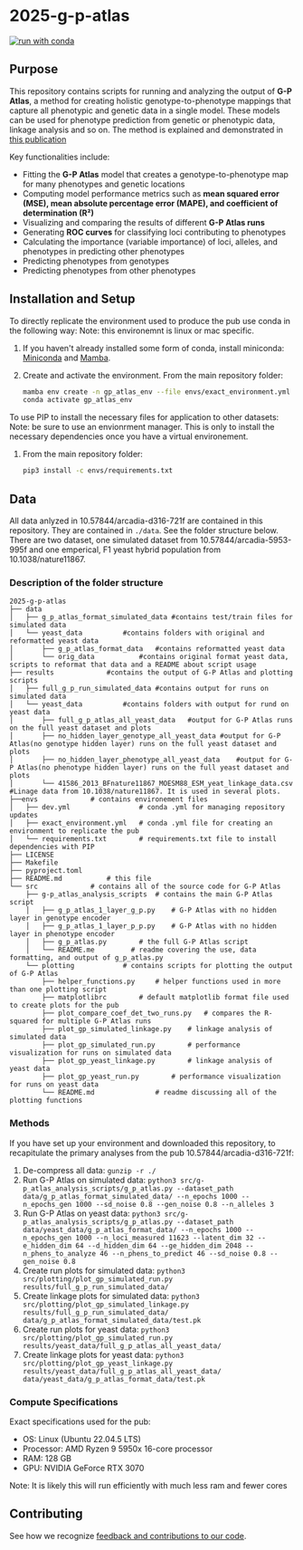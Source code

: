 # 2025-g-p-atlas

[![run with conda](https://img.shields.io/badge/run%20with-conda-3EB049?labelColor=000000&logo=anaconda)](https://docs.conda.io/projects/miniconda/en/latest/)

## Purpose

This repository contains scripts for running and analyzing the output of **G-P Atlas**, a method for creating holistic genotype-to-phenotype mappings that capture all phenotypic and genetic data in a single model. These models can be used for phenotype prediction from genetic or phenotypic data, linkage analysis and so on. The method is explained and demonstrated in [this publication](https://doi.org/10.57844/arcadia-d316-721f)

Key functionalities include:

- Fitting the **G-P Atlas** model that creates a genotype-to-phenotype map for many phenotypes and genetic locations
- Computing model performance metrics such as **mean squared error (MSE), mean absolute percentage error (MAPE), and coefficient of determination (R²)**
- Visualizing and comparing the results of different **G-P Atlas runs**
- Generating **ROC curves** for classifying loci contributing to phenotypes
- Calculating the importance (variable importance) of loci, alleles, and phenotypes in predicting other phenotypes
- Predicting phenotypes from genotypes
- Predicting phenotypes from other phenotypes

## Installation and Setup

To directly replicate the environment used to produce the pub use conda in the following way:
Note: this environemnt is linux or mac specific.

1. If you haven't already installed some form of conda, install miniconda:
   [Miniconda](https://docs.conda.io/projects/miniconda/en/latest/) and [Mamba](https://mamba.readthedocs.io/en/latest/).

2. Create and activate the environment.
   From the main repository folder:
   ```bash
   mamba env create -n gp_atlas_env --file envs/exact_environment.yml
   conda activate gp_atlas_env
   ```
To use PIP to install the necessary files for application to other datasets:
Note: be sure to use an envionrment manager. This is only to install the necessary dependencies once you have a virtual environement.

1. From the main repository folder:
   ```bash
   pip3 install -c envs/requirements.txt
   ```

## Data

All data anlyzed in 10.57844/arcadia-d316-721f are contained in this repository. They are contained in `./data`. See the folder structure below. There are two dataset, one simulated dataset from 10.57844/arcadia-5953-995f and one emperical, F1 yeast hybrid population from 10.1038/nature11867.

### Description of the folder structure

```
2025-g-p-atlas
├── data
│   ├── g_p_atlas_format_simulated_data #contains test/train files for simulated data
│   └── yeast_data			#contains folders with original and reformatted yeast data
│       ├── g_p_atlas_format_data	#contains reformatted yeast data
│       └── orig_data			#contains original format yeast data, scripts to reformat that data and a README about script usage
├── results				#contains the output of G-P Atlas and plotting scripts
│   ├── full_g_p_run_simulated_data	#contains output for runs on simulated data
│   └── yeast_data			#contains folders with output for rund on yeast data
│       ├── full_g_p_atlas_all_yeast_data	#output for G-P Atlas runs on the full yeast dataset and plots
│       ├── no_hidden_layer_genotype_all_yeast_data	#output for G-P Atlas(no genotype hidden layer) runs on the full yeast dataset and plots
│       ├── no_hidden_layer_phenotype_all_yeast_data	#output for G-P Atlas(no phenotype hidden layer) runs on the full yeast dataset and plots
│       └── 41586_2013_BFnature11867_MOESM88_ESM_yeat_linkage_data.csv	#Linage data from 10.1038/nature11867. It is used in several plots.
├──envs 			# contains environement files
│   ├── dev.yml                 # conda .yml for managing repository updates  
│   ├── exact_environment.yml   # conda .yml file for creating an environment to replicate the pub
│   └── requirements.txt        # requirements.txt file to install dependencies with PIP
├── LICENSE                     
├── Makefile
├── pyproject.toml
├── README.md			# this file
└── src				# contains all of the source code for G-P Atlas
    ├── g-p_atlas_analysis_scripts	# contains the main G-P Atlas script
    │   ├── g_p_atlas_1_layer_g_p.py	# G-P Atlas with no hidden layer in genotype encoder
    │   ├── g_p_atlas_1_layer_p_p.py	# G-P Atlas with no hidden layer in phenotype encoder
    │   ├── g_p_atlas.py		# the full G-P Atlas script
    │   └── README.me         # readme covering the use, data formatting, and output of g_p_atlas.py
    └── plotting			# contains scripts for plotting the output of G-P Atlas
        ├── helper_functions.py		# helper functions used in more than one plotting script
        ├── matplotlibrc		# default matplotlib format file used to create plots for the pub
        ├── plot_compare_coef_det_two_runs.py	# compares the R-squared for multiple G-P Atlas runs
        ├── plot_gp_simulated_linkage.py	# linkage analysis of simulated data
        ├── plot_gp_simulated_run.py		# performance visualization for runs on simulated data
        ├── plot_gp_yeast_linkage.py		# linkage analysis of yeast data
        ├── plot_gp_yeast_run.py		# performance visualization for runs on yeast data
        └── README.md				# readme discussing all of the plotting functions
```

### Methods

If you have set up your environment and downloaded this repository, to recapitulate the primary analyses from the pub 10.57844/arcadia-d316-721f:

1. De-compress all data:	`gunzip -r ./`
2. Run G-P Atlas on simulated data:	`python3 src/g-p_atlas_analysis_scripts/g_p_atlas.py --dataset_path data/g_p_atlas_format_simulated_data/ --n_epochs 1000 --n_epochs_gen 1000 --sd_noise 0.8 --gen_noise 0.8 --n_alleles 3`
3. Run G-P Atlas on yeast data:	`python3 src/g-p_atlas_analysis_scripts/g_p_atlas.py --dataset_path data/yeast_data/g_p_atlas_format_data/ --n_epochs 1000 --n_epochs_gen 1000 --n_loci_measured 11623 --latent_dim 32 --e_hidden_dim 64 --d_hidden_dim 64 --ge_hidden_dim 2048 --n_phens_to_analyze 46 --n_phens_to_predict 46 --sd_noise 0.8 --gen_noise 0.8`
4. Create run plots for simulated data: `python3 src/plotting/plot_gp_simulated_run.py results/full_g_p_run_simulated_data/`
5. Create linkage plots for simulated data: `python3 src/plotting/plot_gp_simulated_linkage.py results/full_g_p_run_simulated_data/ data/g_p_atlas_format_simulated_data/test.pk`
6. Create run plots for yeast data: `python3 src/plotting/plot_gp_simulated_run.py results/yeast_data/full_g_p_atlas_all_yeast_data/`
7. Create linkage plots for yeast data: `python3 src/plotting/plot_gp_yeast_linkage.py results/yeast_data/full_g_p_atlas_all_yeast_data/ data/yeast_data/g_p_atlas_format_data/test.pk`


### Compute Specifications

Exact specifications used for the pub:

- OS: Linux (Ubuntu 22.04.5 LTS)
- Processor: AMD Ryzen 9 5950x 16-core processor
- RAM: 128 GB
- GPU: NVIDIA GeForce RTX 3070

Note: It is likely this will run efficiently with much less ram and fewer cores 

## Contributing

See how we recognize [feedback and contributions to our code](https://github.com/Arcadia-Science/arcadia-software-handbook/blob/main/guides-and-standards/guide-credit-for-contributions.md).

